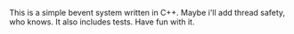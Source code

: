 This is a simple bevent system written in C++. Maybe i'll add thread safety, who knows. It also includes tests. Have fun with it.
